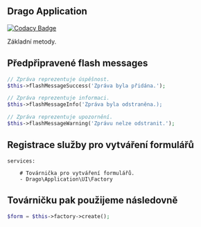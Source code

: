 ## Drago Application

[![Codacy Badge](https://api.codacy.com/project/badge/Grade/fb5139b3536247539dad485b2ca12361)](https://www.codacy.com/app/accgit/application?utm_source=github.com&utm_medium=referral&utm_content=drago-ex/application&utm_campaign=badger)

Základní metody.

## Předpřipravené flash messages

```php
// Zpráva reprezentuje úspěšnost.
$this->flashMessageSuccess('Zpráva byla přidána.');
```

```php
// Zpráva reprezentuje informaci.
$this->flashMessageInfo('Zpráva byla odstraněna.);
```

```php
// Zpráva reprezentuje upozornění.
$this->flashMessageWarning('Zprávu nelze odstranit.');
```

## Registrace služby pro vytváření formulářů

```
services:

	# Továrnička pro vytváření formulářů.
	- Drago\Application\UI\Factory
```

## Továrničku pak použijeme následovně

```php
$form = $this->factory->create();
```
